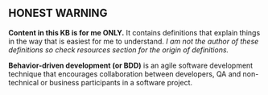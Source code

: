 ## **HONEST WARNING**
**Content in this KB is for me ONLY.**
It contains definitions that explain things in the way that is easiest for me to understand.
_I am not the author of these definitions so check resources section for the origin of definitions._ 


**Behavior-driven development (or BDD)** is an agile software development technique that encourages collaboration between developers, QA and non-technical or business participants in a software project. 